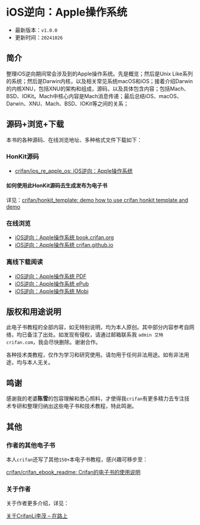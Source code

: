 # iOS逆向：Apple操作系统

* 最新版本：`v1.0.0`
* 更新时间：`20241026`

## 简介

整理iOS逆向期间常会涉及到的Apple操作系统。先是概览；然后是Unix Like系列的系统；然后是Darwin内核，以及相关常见系统macOS和iOS；接着介绍Darwin的内核XNU，包括XNU的架构和组成，源码，以及具体包含内容；包括Mach、BSD、IOKit。Mach中核心内容是Mach消息传递；最后总结iOS、macOS、Darwin、XNU、Mach、BSD、IOKit等之间的关系；

## 源码+浏览+下载

本书的各种源码、在线浏览地址、多种格式文件下载如下：

### HonKit源码

* [crifan/ios_re_apple_os: iOS逆向：Apple操作系统](https://github.com/crifan/ios_re_apple_os)

#### 如何使用此HonKit源码去生成发布为电子书

详见：[crifan/honkit_template: demo how to use crifan honkit template and demo](https://github.com/crifan/honkit_template)

### 在线浏览

* [iOS逆向：Apple操作系统 book.crifan.org](https://book.crifan.org/books/ios_re_apple_os/website/)
* [iOS逆向：Apple操作系统 crifan.github.io](https://crifan.github.io/ios_re_apple_os/website/)

### 离线下载阅读

* [iOS逆向：Apple操作系统 PDF](https://book.crifan.org/books/ios_re_apple_os/pdf/ios_re_apple_os.pdf)
* [iOS逆向：Apple操作系统 ePub](https://book.crifan.org/books/ios_re_apple_os/epub/ios_re_apple_os.epub)
* [iOS逆向：Apple操作系统 Mobi](https://book.crifan.org/books/ios_re_apple_os/mobi/ios_re_apple_os.mobi)

## 版权和用途说明

此电子书教程的全部内容，如无特别说明，均为本人原创。其中部分内容参考自网络，均已备注了出处。如发现有侵权，请通过邮箱联系我 `admin 艾特 crifan.com`，我会尽快删除。谢谢合作。

各种技术类教程，仅作为学习和研究使用。请勿用于任何非法用途。如有非法用途，均与本人无关。

## 鸣谢

感谢我的老婆**陈雪**的包容理解和悉心照料，才使得我`crifan`有更多精力去专注技术专研和整理归纳出这些电子书和技术教程，特此鸣谢。

## 其他

### 作者的其他电子书

本人`crifan`还写了其他`150+`本电子书教程，感兴趣可移步至：

[crifan/crifan_ebook_readme: Crifan的电子书的使用说明](https://github.com/crifan/crifan_ebook_readme)

### 关于作者

关于作者更多介绍，详见：

[关于CrifanLi李茂 – 在路上](https://www.crifan.org/about/)

